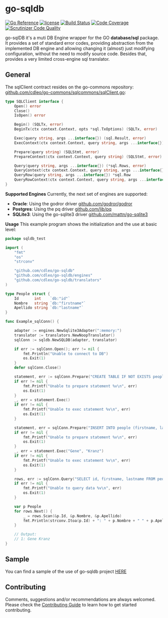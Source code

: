 # go-sqldb

[![Go Reference](http://img.shields.io/badge/godoc-reference-blue.svg?style=flat)](https://pkg.go.dev/github.com/cdleo/go-sqldb) [![license](http://img.shields.io/badge/license-MIT-red.svg?style=flat)](https://raw.githubusercontent.com/cdleo/go-sqldb/master/LICENSE) [![Build Status](https://scrutinizer-ci.com/g/cdleo/go-sqldb/badges/build.png?b=main)](https://scrutinizer-ci.com/g/cdleo/go-sqldb/build-status/main) [![Code Coverage](https://scrutinizer-ci.com/g/cdleo/go-sqldb/badges/coverage.png?b=main)](https://scrutinizer-ci.com/g/cdleo/go-sqldb/?branch=main) [![Scrutinizer Code Quality](https://scrutinizer-ci.com/g/cdleo/go-sqldb/badges/quality-score.png?b=main)](https://scrutinizer-ci.com/g/cdleo/go-sqldb/?branch=main)

go-sqlDB it's a muti DB Engine wrapper for the GO **database/sql** package. It provides a set of standard error codes, providing abstraction from the implemented DB engine and allowing changing it (almost) just modifying configuration, without the need to modify source code.
Besides that, provides a very limited cross-engine sql translator.

## General
The sqlClient contract resides on the go-commons repository: [github.com/cdleo/go-commons/sqlcommons/sqlClient.go](https://ithub.com/cdleo/go-commons/sqlcommons/sqlClient.go):
```go
type SQLClient interface {
	Open() error
	Close()
	IsOpen() error

	Begin() (SQLTx, error)
	BeginTx(ctx context.Context, opts *sql.TxOptions) (SQLTx, error)

	Exec(query string, args ...interface{}) (sql.Result, error)
	ExecContext(ctx context.Context, query string, args ...interface{}) (sql.Result, error)

	Prepare(query string) (SQLStmt, error)
	PrepareContext(ctx context.Context, query string) (SQLStmt, error)

	Query(query string, args ...interface{}) (*sql.Rows, error)
	QueryContext(ctx context.Context, query string, args ...interface{}) (*sql.Rows, error)
	QueryRow(query string, args ...interface{}) *sql.Row
	QueryRowContext(ctx context.Context, query string, args ...interface{}) *sql.Row
}
```

**Supported Engines**
Currently, the next set of engines are supported:
- **Oracle**: Using the godror driver [github.com/godror/godror](https://github.com/godror/godror)
- **Postgres**: Using the pq driver [github.com/lib/pq](https://github.com/lib/pq)
- **SQLite3**: Using the go-sqlite3 driver [github.com/mattn/go-sqlite3](https://github.com/mattn/go-sqlite3)


**Usage**
This example program shows the initialization and the use at basic level:
```go
package sqldb_test

import (
	"fmt"
	"os"
	"strconv"

	"github.com/cdleo/go-sqldb"
	"github.com/cdleo/go-sqldb/engines"
	"github.com/cdleo/go-sqldb/translators"
)

type People struct {
	Id       int    `db:"id"`
	Nombre   string `db:"firstname"`
	Apellido string `db:"lastname"`
}

func Example_sqlConn() {

	adapter := engines.NewSqlite3Adapter(":memory:")
	translator := translators.NewNoopTranslator()
	sqlConn := sqldb.NewSQLDB(adapter, translator)

	if err := sqlConn.Open(); err != nil {
		fmt.Println("Unable to connect to DB")
		os.Exit(1)
	}
	defer sqlConn.Close()

	statement, err := sqlConn.Prepare("CREATE TABLE IF NOT EXISTS people (id INTEGER PRIMARY KEY, firstname TEXT, lastname TEXT)")
	if err != nil {
		fmt.Printf("Unable to prepare statement %v\n", err)
		os.Exit(1)
	}
	_, err = statement.Exec()
	if err != nil {
		fmt.Printf("Unable to exec statement %v\n", err)
		os.Exit(1)
	}

	statement, err = sqlConn.Prepare("INSERT INTO people (firstname, lastname) VALUES (?, ?)")
	if err != nil {
		fmt.Printf("Unable to prepare statement %v\n", err)
		os.Exit(1)
	}
	_, err = statement.Exec("Gene", "Kranz")
	if err != nil {
		fmt.Printf("Unable to exec statement %v\n", err)
		os.Exit(1)
	}

	rows, err := sqlConn.Query("SELECT id, firstname, lastname FROM people")
	if err != nil {
		fmt.Printf("Unable to query data %v\n", err)
		os.Exit(1)
	}

	var p People
	for rows.Next() {
		_ = rows.Scan(&p.Id, &p.Nombre, &p.Apellido)
		fmt.Println(strconv.Itoa(p.Id) + ": " + p.Nombre + " " + p.Apellido)
	}

	// Output:
	// 1: Gene Kranz
}
```

## Sample

You can find a sample of the use of go-sqldb project [HERE](https://github.com/cdleo/go-sqldb/blob/master/sqlDB_example_test.go)

## Contributing

Comments, suggestions and/or recommendations are always welcomed. Please check the [Contributing Guide](CONTRIBUTING.md) to learn how to get started contributing.
